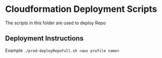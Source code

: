# Cloudformation Deployment Scripts

The scripts in this folder are used to deploy  Repo

## Deployment Instructions

Example
`./prod-deployRepoFull.sh <aws profile name>`

